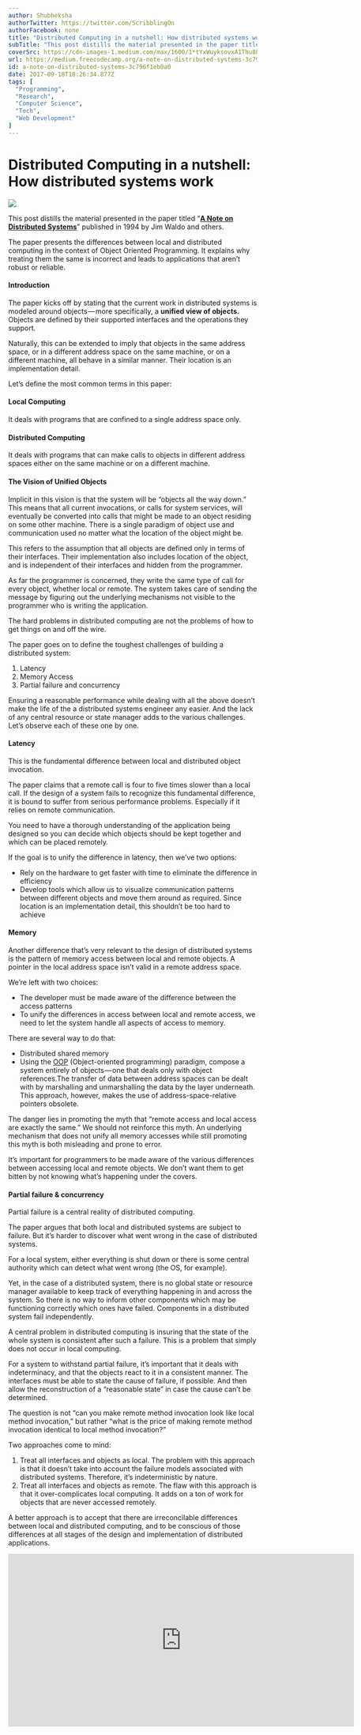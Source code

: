 ```yaml
---
author: Shubheksha
authorTwitter: https://twitter.com/ScribblingOn
authorFacebook: none
title: "Distributed Computing in a nutshell: How distributed systems work"
subTitle: "This post distills the material presented in the paper titled “A Note on Distributed Systems” published in 1994 by Jim Waldo and others...."
coverSrc: https://cdn-images-1.medium.com/max/1600/1*tYxWuyksovxA1Thu8PggPQ.jpeg
url: https://medium.freecodecamp.org/a-note-on-distributed-systems-3c796f1eb0a0
id: a-note-on-distributed-systems-3c796f1eb0a0
date: 2017-09-18T18:26:34.877Z
tags: [
  "Programming",
  "Research",
  "Computer Science",
  "Tech",
  "Web Development"
]
---
```

# Distributed Computing in a nutshell: How distributed systems work



![](https://cdn-images-1.medium.com/max/1600/1*tYxWuyksovxA1Thu8PggPQ.jpeg)



This post distills the material presented in the paper titled “[**A Note on Distributed Systems**](http://citeseerx.ist.psu.edu/viewdoc/summary?doi=10.1.1.41.7628)” published in 1994 by Jim Waldo and others.

The paper presents the differences between local and distributed computing in the context of Object Oriented Programming. It explains why treating them the same is incorrect and leads to applications that aren’t robust or reliable.

#### Introduction

The paper kicks off by stating that the current work in distributed systems is modeled around objects — more specifically, a **unified view of objects.** Objects are defined by their supported interfaces and the operations they support.

Naturally, this can be extended to imply that objects in the same address space, or in a different address space on the same machine, or on a different machine, all behave in a similar manner. Their location is an implementation detail.

Let’s define the most common terms in this paper:

#### Local Computing

It deals with programs that are confined to a single address space only.

#### Distributed Computing

It deals with programs that can make calls to objects in different address spaces either on the same machine or on a different machine.

#### The Vision of Unified Objects

Implicit in this vision is that the system will be “objects all the way down.” This means that all current invocations, or calls for system services, will eventually be converted into calls that might be made to an object residing on some other machine. There is a single paradigm of object use and communication used no matter what the location of the object might be.

This refers to the assumption that all objects are defined only in terms of their interfaces. Their implementation also includes location of the object, and is independent of their interfaces and hidden from the programmer.

As far the programmer is concerned, they write the same type of call for every object, whether local or remote. The system takes care of sending the message by figuring out the underlying mechanisms not visible to the programmer who is writing the application.

The hard problems in distributed computing are not the problems of how to get things on and off the wire.

The paper goes on to define the toughest challenges of building a distributed system:

1.  Latency
2.  Memory Access
3.  Partial failure and concurrency

Ensuring a reasonable performance while dealing with all the above doesn’t make the life of the a distributed systems engineer any easier. And the lack of any central resource or state manager adds to the various challenges. Let’s observe each of these one by one.

#### Latency

This is the fundamental difference between local and distributed object invocation.

The paper claims that a remote call is four to five times slower than a local call. If the design of a system fails to recognize this fundamental difference, it is bound to suffer from serious performance problems. Especially if it relies on remote communication.

You need to have a thorough understanding of the application being designed so you can decide which objects should be kept together and which can be placed remotely.

If the goal is to unify the difference in latency, then we’ve two options:

*   Rely on the hardware to get faster with time to eliminate the difference in efficiency
*   Develop tools which allow us to visualize communication patterns between different objects and move them around as required. Since location is an implementation detail, this shouldn’t be too hard to achieve

#### Memory

Another difference that’s very relevant to the design of distributed systems is the pattern of memory access between local and remote objects. A pointer in the local address space isn’t valid in a remote address space.

We’re left with two choices:

*   The developer must be made aware of the difference between the access patterns
*   To unify the differences in access between local and remote access, we need to let the system handle all aspects of access to memory.

There are several way to do that:

*   Distributed shared memory
*   Using the [OOP](https://en.wikipedia.org/wiki/Object-oriented_programming) (Object-oriented programming) paradigm, compose a system entirely of objects — one that deals only with object references.The transfer of data between address spaces can be dealt with by marshalling and unmarshalling the data by the layer underneath. This approach, however, makes the use of address-space-relative pointers obsolete.

The danger lies in promoting the myth that “remote access and local access are exactly the same.” We should not reinforce this myth. An underlying mechanism that does not unify all memory accesses while still promoting this myth is both misleading and prone to error.

It’s important for programmers to be made aware of the various differences between accessing local and remote objects. We don’t want them to get bitten by not knowing what’s happening under the covers.

#### Partial failure & concurrency

Partial failure is a central reality of distributed computing.

The paper argues that both local and distributed systems are subject to failure. But it’s harder to discover what went wrong in the case of distributed systems.

For a local system, either everything is shut down or there is some central authority which can detect what went wrong (the OS, for example).

Yet, in the case of a distributed system, there is no global state or resource manager available to keep track of everything happening in and across the system. So there is no way to inform other components which may be functioning correctly which ones have failed. Components in a distributed system fail independently.

A central problem in distributed computing is insuring that the state of the whole system is consistent after such a failure. This is a problem that simply does not occur in local computing.

For a system to withstand partial failure, it’s important that it deals with indeterminacy, and that the objects react to it in a consistent manner. The interfaces must be able to state the cause of failure, if possible. And then allow the reconstruction of a “reasonable state” in case the cause can’t be determined.

The question is not “can you make remote method invocation look like local method invocation,” but rather “what is the price of making remote method invocation identical to local method invocation?”

Two approaches come to mind:

1.  Treat all interfaces and objects as local. The problem with this approach is that it doesn’t take into account the failure models associated with distributed systems. Therefore, it’s indeterministic by nature.
2.  Treat all interfaces and objects as remote. The flaw with this approach is that it over-complicates local computing. It adds on a ton of work for objects that are never accessed remotely.

A better approach is to accept that there are irreconcilable differences between local and distributed computing, and to be conscious of those differences at all stages of the design and implementation of distributed applications.





<iframe data-width="800" data-height="400" width="700" height="350" src="https://medium.freecodecamp.org/media/adc19bed52216163c38cb889a2e72d2c?postId=3c796f1eb0a0" data-media-id="adc19bed52216163c38cb889a2e72d2c" data-thumbnail="https://i.embed.ly/1/image?url=https%3A%2F%2Fupscri.be%2Fmedia%2Fform.jpg&amp;key=a19fcc184b9711e1b4764040d3dc5c07" allowfullscreen="" frameborder="0"></iframe>












